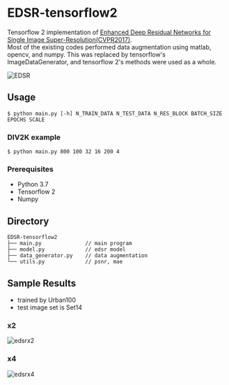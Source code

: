 # EDSR-tensorflow2
Tensorflow 2 implementation of [Enhanced Deep Residual Networks for Single Image Super-Resolution(CVPR2017)](https://arxiv.org/abs/1707.02921).  
Most of the existing codes performed data augmentation using matlab, opencv, and numpy. This was replaced by tensorflow's ImageDataGenerator, and tensorflow 2's methods were used as a whole.

![EDSR](https://github.com/Saafke/EDSR_Tensorflow/raw/master/images/EDSR.png?raw=true)

## Usage
```
$ python main.py [-h] N_TRAIN_DATA N_TEST_DATA N_RES_BLOCK BATCH_SIZE EPOCHS SCALE
```
### DIV2K example
```
$ python main.py 800 100 32 16 200 4
```
### Prerequisites
- Python 3.7
- Tensorflow 2
- Numpy

## Directory
```
EDSR-tensorflow2
├── main.py              // main program
├── model.py             // edsr model
├── data_generator.py    // data augmentation
└── utils.py             // psnr, mae
```

## Sample Results
- trained by Urban100
- test image set is Set14

### x2
![edsrx2](https://user-images.githubusercontent.com/45455072/91014933-40966d00-e625-11ea-801a-9f70ef231586.png)

### x4
![edsrx4](https://user-images.githubusercontent.com/45455072/91025377-45165200-e634-11ea-928f-10103a9446b8.png)